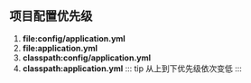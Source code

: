 ## 项目配置优先级
1. **file:config/application.yml**
2. **file:application.yml**
3. **classpath:config/application.yml**
4. **classpath:application.yml**
::: tip
从上到下优先级依次变低
::: 

